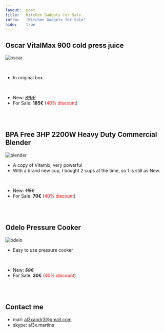 ```yaml
---
layout:  post
title:   Kitchen Gadgets for Sale
intro:   "Kitchen Gadgets for Sale"
hide:    true
---
```


<style>
table {
    font-family: arial, sans-serif;
    border-collapse: collapse;
    width: 100%;
}

td, th {
    border: 1px solid #dddddd;
    text-align: left;
    padding: 8px;
}

tr:nth-child(even) {
    background-color: #dddddd;
}
</style>
 

##  Oscar VitalMax 900 cold press juice


![oscar](https://www.vitality4life.co.uk/media/catalog/product/cache/1/image/9df78eab33525d08d6e5fb8d27136e95/o/s/oscar_900_juicer_chrome_2_2.jpg)

<br/>

- In original box.

<br/>

- New: [*<strike>310€</strike>*](https://www.vitality4life.co.uk/oscar-900/)
- For Sale: **185€**     (<font color="red">40% discount</font>)

<br/><br/>

##  BPA Free 3HP 2200W Heavy Duty Commercial Blender

![blender](https://drive.google.com/uc?id=1j_c102Xj6pZXuCvGRaQ3lIEu5R6btTkF)

- A copy of Vitamix, very powerful
-  With a brand new cup, I bought 2 cups at the time, so 1 is still as New.

<br/>

- New: *<strike>115€</strike>*
- For Sale: **70€** (<font color="red">40% discount</font>)

<br/><br/>

##  Odelo Pressure Cooker


![odelo](https://drive.google.com/uc?id=1D0HpoSsv4RCvOV5porc2omsW30bVZhho)

- Easy to use pressure cooker

<br/>

- New: *<strike>50€</strike>*
- For Sale: **30€** (<font color="red">40% discount</font>)

<br/><br/>


## Contact me

 - mail: al3xandr3@gmail.com
 - skype: al3x.martins
